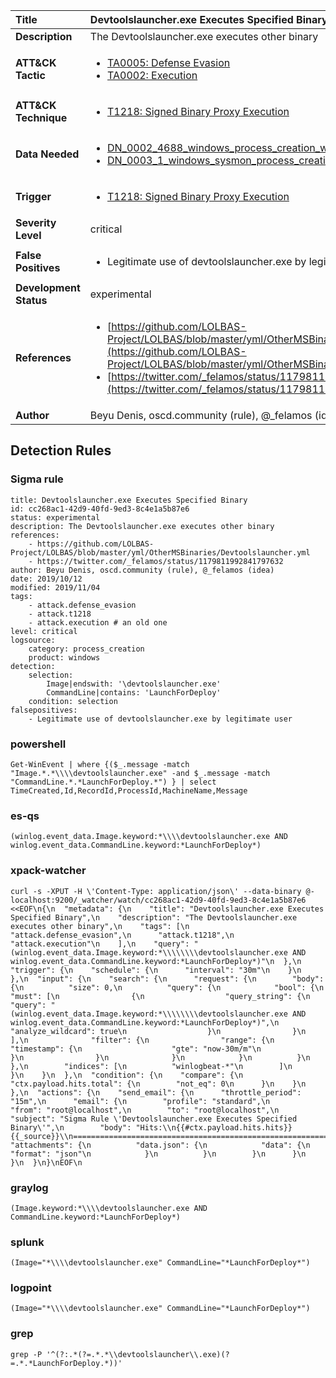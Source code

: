 | Title                    | Devtoolslauncher.exe Executes Specified Binary       |
|:-------------------------|:------------------|
| **Description**          | The Devtoolslauncher.exe executes other binary |
| **ATT&amp;CK Tactic**    |  <ul><li>[TA0005: Defense Evasion](https://attack.mitre.org/tactics/TA0005)</li><li>[TA0002: Execution](https://attack.mitre.org/tactics/TA0002)</li></ul>  |
| **ATT&amp;CK Technique** | <ul><li>[T1218: Signed Binary Proxy Execution](https://attack.mitre.org/techniques/T1218)</li></ul>  |
| **Data Needed**          | <ul><li>[DN_0002_4688_windows_process_creation_with_commandline](../Data_Needed/DN_0002_4688_windows_process_creation_with_commandline.md)</li><li>[DN_0003_1_windows_sysmon_process_creation](../Data_Needed/DN_0003_1_windows_sysmon_process_creation.md)</li></ul>  |
| **Trigger**              | <ul><li>[T1218: Signed Binary Proxy Execution](../Triggers/T1218.md)</li></ul>  |
| **Severity Level**       | critical |
| **False Positives**      | <ul><li>Legitimate use of devtoolslauncher.exe by legitimate user</li></ul>  |
| **Development Status**   | experimental |
| **References**           | <ul><li>[https://github.com/LOLBAS-Project/LOLBAS/blob/master/yml/OtherMSBinaries/Devtoolslauncher.yml](https://github.com/LOLBAS-Project/LOLBAS/blob/master/yml/OtherMSBinaries/Devtoolslauncher.yml)</li><li>[https://twitter.com/_felamos/status/1179811992841797632](https://twitter.com/_felamos/status/1179811992841797632)</li></ul>  |
| **Author**               | Beyu Denis, oscd.community (rule), @_felamos (idea) |


## Detection Rules

### Sigma rule

```
title: Devtoolslauncher.exe Executes Specified Binary
id: cc268ac1-42d9-40fd-9ed3-8c4e1a5b87e6
status: experimental
description: The Devtoolslauncher.exe executes other binary
references:
    - https://github.com/LOLBAS-Project/LOLBAS/blob/master/yml/OtherMSBinaries/Devtoolslauncher.yml
    - https://twitter.com/_felamos/status/1179811992841797632
author: Beyu Denis, oscd.community (rule), @_felamos (idea)
date: 2019/10/12
modified: 2019/11/04
tags:
    - attack.defense_evasion
    - attack.t1218
    - attack.execution # an old one
level: critical
logsource:
    category: process_creation
    product: windows
detection:
    selection:
        Image|endswith: '\devtoolslauncher.exe'
        CommandLine|contains: 'LaunchForDeploy'
    condition: selection
falsepositives:
    - Legitimate use of devtoolslauncher.exe by legitimate user

```





### powershell
    
```
Get-WinEvent | where {($_.message -match "Image.*.*\\\\devtoolslauncher.exe" -and $_.message -match "CommandLine.*.*LaunchForDeploy.*") } | select TimeCreated,Id,RecordId,ProcessId,MachineName,Message
```


### es-qs
    
```
(winlog.event_data.Image.keyword:*\\\\devtoolslauncher.exe AND winlog.event_data.CommandLine.keyword:*LaunchForDeploy*)
```


### xpack-watcher
    
```
curl -s -XPUT -H \'Content-Type: application/json\' --data-binary @- localhost:9200/_watcher/watch/cc268ac1-42d9-40fd-9ed3-8c4e1a5b87e6 <<EOF\n{\n  "metadata": {\n    "title": "Devtoolslauncher.exe Executes Specified Binary",\n    "description": "The Devtoolslauncher.exe executes other binary",\n    "tags": [\n      "attack.defense_evasion",\n      "attack.t1218",\n      "attack.execution"\n    ],\n    "query": "(winlog.event_data.Image.keyword:*\\\\\\\\devtoolslauncher.exe AND winlog.event_data.CommandLine.keyword:*LaunchForDeploy*)"\n  },\n  "trigger": {\n    "schedule": {\n      "interval": "30m"\n    }\n  },\n  "input": {\n    "search": {\n      "request": {\n        "body": {\n          "size": 0,\n          "query": {\n            "bool": {\n              "must": [\n                {\n                  "query_string": {\n                    "query": "(winlog.event_data.Image.keyword:*\\\\\\\\devtoolslauncher.exe AND winlog.event_data.CommandLine.keyword:*LaunchForDeploy*)",\n                    "analyze_wildcard": true\n                  }\n                }\n              ],\n              "filter": {\n                "range": {\n                  "timestamp": {\n                    "gte": "now-30m/m"\n                  }\n                }\n              }\n            }\n          }\n        },\n        "indices": [\n          "winlogbeat-*"\n        ]\n      }\n    }\n  },\n  "condition": {\n    "compare": {\n      "ctx.payload.hits.total": {\n        "not_eq": 0\n      }\n    }\n  },\n  "actions": {\n    "send_email": {\n      "throttle_period": "15m",\n      "email": {\n        "profile": "standard",\n        "from": "root@localhost",\n        "to": "root@localhost",\n        "subject": "Sigma Rule \'Devtoolslauncher.exe Executes Specified Binary\'",\n        "body": "Hits:\\n{{#ctx.payload.hits.hits}}{{_source}}\\n================================================================================\\n{{/ctx.payload.hits.hits}}",\n        "attachments": {\n          "data.json": {\n            "data": {\n              "format": "json"\n            }\n          }\n        }\n      }\n    }\n  }\n}\nEOF\n
```


### graylog
    
```
(Image.keyword:*\\\\devtoolslauncher.exe AND CommandLine.keyword:*LaunchForDeploy*)
```


### splunk
    
```
(Image="*\\\\devtoolslauncher.exe" CommandLine="*LaunchForDeploy*")
```


### logpoint
    
```
(Image="*\\\\devtoolslauncher.exe" CommandLine="*LaunchForDeploy*")
```


### grep
    
```
grep -P '^(?:.*(?=.*.*\\devtoolslauncher\\.exe)(?=.*.*LaunchForDeploy.*))'
```




